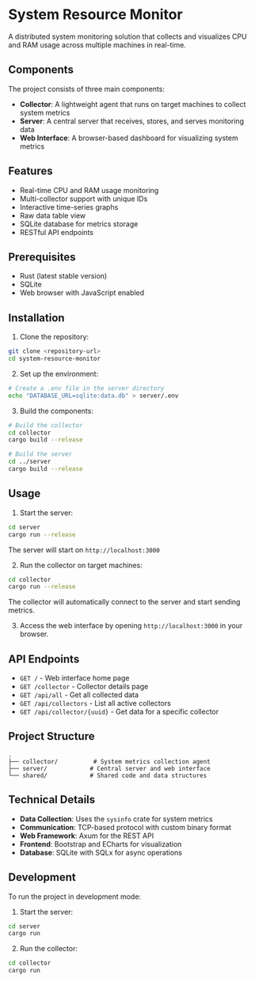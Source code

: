 # System Resource Monitor

A distributed system monitoring solution that collects and visualizes CPU and RAM usage across multiple machines in real-time.

## Components

The project consists of three main components:

- **Collector**: A lightweight agent that runs on target machines to collect system metrics
- **Server**: A central server that receives, stores, and serves monitoring data
- **Web Interface**: A browser-based dashboard for visualizing system metrics

## Features

- Real-time CPU and RAM usage monitoring
- Multi-collector support with unique IDs
- Interactive time-series graphs
- Raw data table view
- SQLite database for metrics storage
- RESTful API endpoints

## Prerequisites

- Rust (latest stable version)
- SQLite
- Web browser with JavaScript enabled

## Installation

1. Clone the repository:

```bash
git clone <repository-url>
cd system-resource-monitor
```

2. Set up the environment:

```bash
# Create a .env file in the server directory
echo "DATABASE_URL=sqlite:data.db" > server/.env
```

3. Build the components:

```bash
# Build the collector
cd collector
cargo build --release

# Build the server
cd ../server
cargo build --release
```

## Usage

1. Start the server:

```bash
cd server
cargo run --release
```

The server will start on `http://localhost:3000`

2. Run the collector on target machines:

```bash
cd collector
cargo run --release
```

The collector will automatically connect to the server and start sending metrics.

3. Access the web interface by opening `http://localhost:3000` in your browser.

## API Endpoints

- `GET /` - Web interface home page
- `GET /collector` - Collector details page
- `GET /api/all` - Get all collected data
- `GET /api/collectors` - List all active collectors
- `GET /api/collector/{uuid}` - Get data for a specific collector

## Project Structure

```
.
├── collector/          # System metrics collection agent
├── server/            # Central server and web interface
└── shared/            # Shared code and data structures
```

## Technical Details

- **Data Collection**: Uses the `sysinfo` crate for system metrics
- **Communication**: TCP-based protocol with custom binary format
- **Web Framework**: Axum for the REST API
- **Frontend**: Bootstrap and ECharts for visualization
- **Database**: SQLite with SQLx for async operations

## Development

To run the project in development mode:

1. Start the server:

```bash
cd server
cargo run
```

2. Run the collector:

```bash
cd collector
cargo run
```
